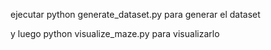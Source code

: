 ejecutar python generate_dataset.py para generar el dataset

y luego
python visualize_maze.py para visualizarlo 

